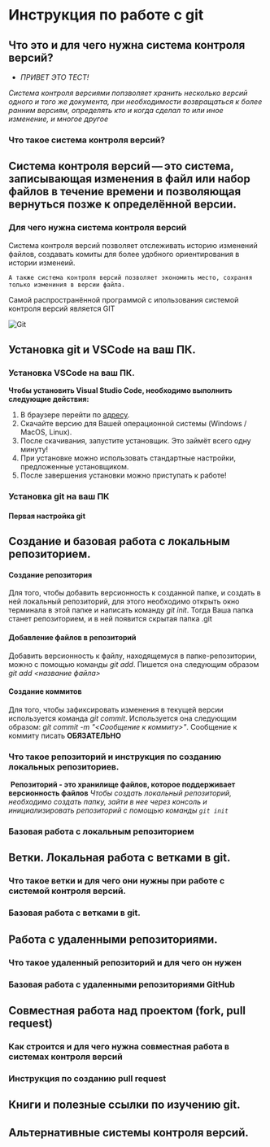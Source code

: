 # Инструкция по работе с git

## Что это и для чего нужна система контроля версий?
* *ПРИВЕТ ЭТО ТЕСТ!*

*Система контроля версиями попзволяет хранить несколько версий одного и того же документа, при необходимости возвращаться к более ранним версиям, определять кто и когда сделал то или иное изменение, и многое другое*

### Что такое система контроля версий?

## Система контроля версий — это система, записывающая изменения в файл или набор файлов в течение времени и позволяющая вернуться позже к определённой версии.

### Для чего нужна система контроля версий

Система контроля версий позволяет отслеживать историю изменений файлов, создавать комиты для более удобного ориентирования в истории изменеий.

    А также система контроля версий позволяет экономить место, сохраняя только измениния в версии файла.

Самой распространённой программой с ипользования системой контроля версий является GIT

![Git](./cover.png)

## Установка git и VSCode на ваш ПК.

### Установка VSCode на ваш ПК.
**Чтобы установить Visual Studio Code, необходимо выполнить следующие действия:**

1. В браузере перейти по [адресу](https://code.visualstudio.com/download).
2. Скачайте версию для Вашей операционной системы (Windows / MacOS, Linux).
3. После скачивания, запустите установщик. Это займёт всего одну минуту!
4. При установке можно использовать стандартные настройки, предложенные установщиком. 
5. После завершения установки можно приступать к работе!

### Установка git на ваш ПК

#### Первая настройка git

## Создание и базовая работа с локальным репозиторием.

#### Создание репозитория
Для того, чтобы добавить версионность к созданной папке, и создать в ней локальный репозиторий, для этого необходимо открыть окно терминала в этой папке и написать команду *git init*. Тогда Ваша папка станет репозиторием, и в ней появится скрытая папка .git
#### Добавление файлов в репозиторий
Добавить версионность к файлу, находящемуся в папке-репозитории, можно с помощью команды *git add*. Пишется она следующим образом *git add <название файла>*
#### Создание коммитов
Для того, чтобы зафиксировать изменения в текущей версии используется команда *git commit*. Используется она следующим образом: *git commit -m "<Сообщение к коммиту>"*. Сообщение к коммиту писать **ОБЯЗАТЕЛЬНО**


### Что такое репозиторий и инструкция по созданию локальных репозиториев.

 **Репозиторий - это хранилище файлов, которое поддерживает версионность файлов**
 *Чтобы создать локальный репозиторий, необходимо создать папку, зайти в нее через консоль и инициализировать репозиторий с помощью команды `git init`*

### Базовая работа с локальным репозиторием


## Ветки. Локальная работа с ветками в git.

### Что такое ветки и для чего они нужны при работе с системой контроля версий.

### Базовая работа с ветками в git.

## Работа с удаленными репозиториями.

### Что такое удаленный репозиторий и для чего он нужен

### Базовая работа с удаленными репозиториями GitHub

## Совместная работа над проектом (fork, pull request)

### Как строится и для чего нужна совместная работа в системах контроля версий

### Инструкция по созданию pull request

## Книги и полезные ссылки по изучению git.

## Альтернативные системы контроля версий.
